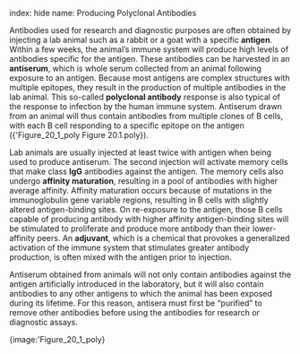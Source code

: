 index: hide
name: Producing Polyclonal Antibodies

Antibodies used for research and diagnostic purposes are often obtained by injecting a lab animal such as a rabbit or a goat with a specific  **antigen**. Within a few weeks, the animal’s immune system will produce high levels of antibodies specific for the antigen. These antibodies can be harvested in an  **antiserum**, which is whole serum collected from an animal following exposure to an antigen. Because most antigens are complex structures with multiple epitopes, they result in the production of multiple antibodies in the lab animal. This so-called  **polyclonal antibody** response is also typical of the response to infection by the human immune system. Antiserum drawn from an animal will thus contain antibodies from multiple clones of B cells, with each B cell responding to a specific epitope on the antigen ({'Figure_20_1_poly Figure 20.1.poly}).

Lab animals are usually injected at least twice with antigen when being used to produce antiserum. The second injection will activate memory cells that make class  **IgG** antibodies against the antigen. The memory cells also undergo  **affinity maturation**, resulting in a pool of antibodies with higher average affinity. Affinity maturation occurs because of mutations in the immunoglobulin gene variable regions, resulting in B cells with slightly altered antigen-binding sites. On re-exposure to the antigen, those B cells capable of producing antibody with higher affinity antigen-binding sites will be stimulated to proliferate and produce more antibody than their lower-affinity peers. An  **adjuvant**, which is a chemical that provokes a generalized activation of the immune system that stimulates greater antibody production, is often mixed with the antigen prior to injection.

Antiserum obtained from animals will not only contain antibodies against the antigen artificially introduced in the laboratory, but it will also contain antibodies to any other antigens to which the animal has been exposed during its lifetime. For this reason, antisera must first be “purified” to remove other antibodies before using the antibodies for research or diagnostic assays.


{image:'Figure_20_1_poly}
        
